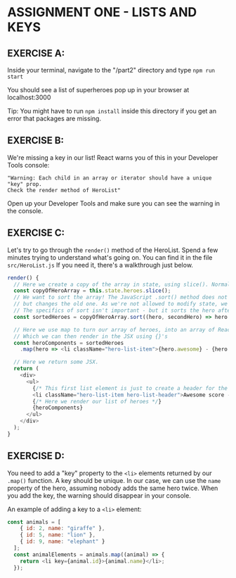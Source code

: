 # ASSIGNMENT ONE - LISTS AND KEYS

## EXERCISE A:
Inside your terminal, navigate to the "/part2" directory and type `npm run start`

You should see a list of superheroes pop up in your browser at localhost:3000

Tip: You might have to run `npm install` inside this directory if you get an error that packages are missing.

## EXERCISE B:
We're missing a key in our list!
React warns you of this in your Developer Tools console:
```
"Warning: Each child in an array or iterator should have a unique "key" prop.
Check the render method of HeroList"
```

Open up your Developer Tools and make sure you can see the warning in the console.

## EXERCISE C:
Let's try to go through the `render()` method of the HeroList. Spend a few minutes trying to understand what's
going on.
You can find it in the file `src/HeroList.js`
If you need it, there's a walkthrough just below.

```js
render() {
  // Here we create a copy of the array in state, using slice(). Normally this is not needed but..
  const copyOfHeroArray = this.state.heroes.slice();
  // We want to sort the array! The JavaScript .sort() method does not return a new array
  // but changes the old one. As we're not allowed to modify state, we need the copy for above.
  // The specifics of sort isn't important - but it sorts the hero after their awesome score.
  const sortedHeroes = copyOfHeroArray.sort((hero, secondHero) => hero.awesome - secondHero.awesome);

  // Here we use map to turn our array of heroes, into an array of React Components!
  // Which we can then render in the JSX using {}'s
  const heroComponents = sortedHeroes
    .map(hero => <li className="hero-list-item">{hero.awesome} - {hero.name}</li>);

  // Here we return some JSX.
  return (
	<div>
	  <ul>
		{/* This first list element is just to create a header for the list */}
		<li className="hero-list-item hero-list-header">Awesome score - Hero name</li>
		{/* Here we render our list of heroes */}
		{heroComponents}
	  </ul>
	</div>
  );
}
```

## EXERCISE D:
  You need to add a "key" property to the `<li>` elements returned by our `.map()` function.
  A key should be unique.
  In our case, we can use the `name` property of the hero, assuming nobody adds the same hero twice.
  When you add the key, the warning should disappear in your console.

  An example of adding a key to a `<li>` element:

```js
const animals = [
    { id: 2, name: "giraffe" },
    { id: 5, name: "lion" },
    { id: 9, name: "elephant" }
  ];
  const animalElements = animals.map((animal) => {
    return <li key={animal.id}>{animal.name}</li>;
  });
```
